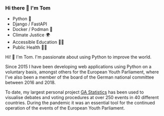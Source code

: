 ### Hi there 👋 I'm Tom

- Python 🐍
- Django / FastAPI
- Docker / Podman 🚢
- Climate Justice 🌍
- Accessible Education 🧑‍🎓
- Public Health 🧑‍⚕️

Hi! 👋 I'm Tom. I'm passionate about using Python to improve the world.

Since 2015 I have been developing web applications using Python on a voluntary basis, amongst others for the European Youth Parliament, where I've also been a member of the board of the German national committee between 2016 and 2018.

To date, my largest personal project [GA Statistics](https://github.com/eyp-developers/statistics) has been used to visualise debates and voting procedures at over 250 events in 40 different countries. During the pandemic it was an essential tool for the continued operation of the events of the European Youth Parliament.
